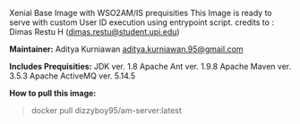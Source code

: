 Xenial Base Image with WSO2AM/IS prequisities
This Image is ready to serve with custom User ID execution using entrypoint script.
credits to : Dimas Restu H (<dimas.restu@student.upi.edu>)

**Maintainer:**
Aditya Kurniawan <aditya.kurniawan.95@gmail.com>

**Includes Prequisities:**
JDK ver. 1.8
Apache Ant ver. 1.9.8
Apache Maven ver. 3.5.3
Apache ActiveMQ ver. 5.14.5

**How to pull this image:**

> docker pull dizzyboy95/am-server:latest
